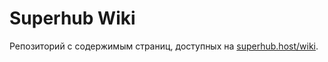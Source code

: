 # Superhub Wiki
Репозиторий с содержимым страниц, доступных на [superhub.host/wiki](https://superhub.host/wiki).

